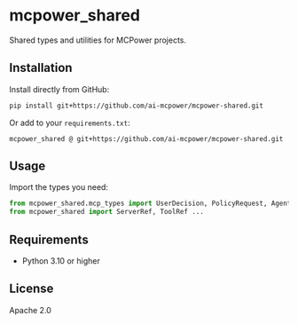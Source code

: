 # mcpower_shared

Shared types and utilities for MCPower projects.

## Installation

Install directly from GitHub:

```bash
pip install git+https://github.com/ai-mcpower/mcpower-shared.git
```

Or add to your `requirements.txt`:

```
mcpower_shared @ git+https://github.com/ai-mcpower/mcpower-shared.git
```

## Usage

Import the types you need:

```python
from mcpower_shared.mcp_types import UserDecision, PolicyRequest, AgentContext ...
from mcpower_shared import ServerRef, ToolRef ...
```

## Requirements

- Python 3.10 or higher

## License

Apache 2.0

